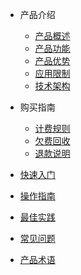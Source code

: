 
<!-- 请勿添加产品标题，标题行将由系统自动增加，名称将于您申请邮件提供的仓库名称一致 -->

- 产品介绍
  - [产品概述](ugn/intro/description.md)
  - [产品功能](ugn/intro/function.md)
  - [产品优势](ugn/intro/advantages.md)
  - [应用限制](ugn/intro/limit.md)
  - [技术架构](ugn/intro/architecture.md)

- 购买指南
  - [计费规则](ugn/buy/charge.md)
  - [欠费回收](ugn/buy/recycle.md)
  - [退款说明](ugn/buy/refund)

- [快速入门](ugn/fast/fast.md)
- [操作指南](ugn/guide/guide.md)
- [最佳实践](ugn/bestpractice/bestpractice.md)
- [常见问题](ugn/faq/faq.md)
- [产品术语](/ugn/Document/glossary.md)